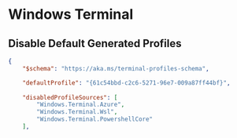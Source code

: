# Windows Terminal
## Disable Default Generated Profiles
```json
{
    "$schema": "https://aka.ms/terminal-profiles-schema",

    "defaultProfile": "{61c54bbd-c2c6-5271-96e7-009a87ff44bf}",
    
    "disabledProfileSources": [
        "Windows.Terminal.Azure",
        "Windows.Terminal.Wsl",
        "Windows.Terminal.PowershellCore"
    ],
```

